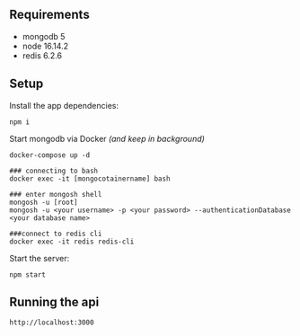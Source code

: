 ## Requirements

- mongodb 5
- node 16.14.2
- redis 6.2.6

## Setup

Install the app dependencies:

```
npm i
```

Start mongodb via Docker _(and keep in background)_

```
docker-compose up -d

### connecting to bash
docker exec -it [mongocotainername] bash

### enter mongosh shell
mongosh -u [root]
mongosh -u <your username> -p <your password> --authenticationDatabase <your database name>

###connect to redis cli
docker exec -it redis redis-cli

```

Start the server:

```
npm start
```

## Running the api

```
http://localhost:3000
```
